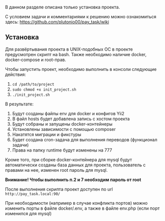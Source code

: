 В данном разделе описана только установка проекта.

С условием задачи и комментариями к решению можно ознакомиться здесь: https://github.com/plutonio00/pay_task/wiki

## Установка

Для развёртывания проекта в UNIX-подобных ОС в проекте предусмотрен скрипт на bash. Также необходимо наличие docker, docker-compose и root-прав.

Чтобы запустить проект, необходимо выполнить в консоли следующие действия:

1. `cd /path/to/project`
2. `sudo chmod +x init_project.sh`
3. `./init_project.sh`

В результате: 
1. Будут созданы файлы env для docker и конфигов Yii2
2. В файл hosts будет добавлена запись с хостом проекта
3. Будут собраны и запущены docker-контейнеры
4. Установлены зависимости с помощью composer
5. Накатятся миграции и фикстуры
6. Будет создана cron-задача для выполнения переводов (функционал задачи)
7. Права на папку runtime будут изменены на 777

Кроме того, при сборке docker-контейнера для mysql будут автоматически созданы база данных для проекта, пользователь с правами на нее, изменен root пароль для mysql.

**Внимание! Чтобы выполнить п.2 и 7 необходим пароль от root**

После выполнения скрипта проект доступен по url `http://pay_task.local:90/`

При необходимости (например в случае конфликта портов) можно изменить порты в файле docker/.env, а также в файле env.php (если порт изменился для mysql)